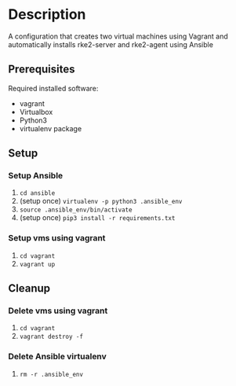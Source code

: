 # Description
A configuration that creates two virtual machines using Vagrant and automatically installs rke2-server and rke2-agent using Ansible

## Prerequisites
Required installed software:
* vagrant 
* Virtualbox
* Python3  
* virtualenv package

## Setup

### Setup Ansible
1. `cd ansible`
2. (setup once) `virtualenv -p python3 .ansible_env`
3. `source .ansible_env/bin/activate`
4. (setup once) `pip3 install -r requirements.txt`

### Setup vms using vagrant 
1. `cd vagrant`
2. `vagrant up`

## Cleanup

###  Delete vms using vagrant
1. `cd vagrant`
2. `vagrant destroy -f`

### Delete Ansible virtualenv 
1. `rm -r .ansible_env`
